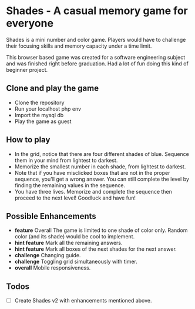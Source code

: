 # Shades - A casual memory game for everyone
Shades is a mini number and color game. Players would have to challenge their focusing skills and memory capacity under a time limit.

This browser based game was created for a software engineering subject and was finished right before graduation. Had a lot of fun doing this kind of beginner project.

## Clone and play the game
  - Clone the repository
  - Run your localhost php env
  - Import the mysql db
  - Play the game as guest

## How to play
  - In the grid, notice that there are four different shades of blue. Sequence them in your mind from lightest to darkest.
  - Memorize the smallest number in each shade, from lightest to darkest.
  - Note that if you have misclicked boxes that are not in the proper sequence, you'll get a wrong answer. You can still complete the level by finding the remaining values in the sequence.
  - You have three lives. Memorize and complete the sequence then proceed to the next level! Goodluck and have fun!

## Possible Enhancements
  - **feature** Overall The game is limited to one shade of color only. Random color (and its shade) would be cool to implement.
  - **hint feature** Mark all the remaining answers.
  - **hint feature** Mark all boxes of the next shades for the next answer.
  - **challenge** Changing guide.
  - **challenge** Toggling grid simultaneously with timer.
  - **overall** Mobile responsiveness.

## Todos
  - [ ] Create Shades v2 with enhancements mentioned above.



